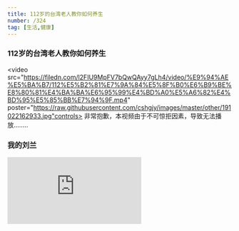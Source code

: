 ```yaml
---
title: 112岁的台湾老人教你如何养生
number: /324 
tag: [生活,健康]
---
```


### 112岁的台湾老人教你如何养生  
<video src="https://filedn.com/l2FIU9MpFV7bQwQAyy7gLh4/video/%E9%94%AE%E5%BA%B7/112%E5%B2%81%E7%9A%84%E5%8F%B0%E6%B9%BE%E8%80%81%E4%BA%BA%E6%95%99%E4%BD%A0%E5%A6%82%E4%BD%95%E5%85%BB%E7%94%9F.mp4" poster="https://raw.githubusercontent.com/cshgjy/images/master/other/191022162933.jpg"controls>
非常抱歉，本视频由于不可惊拒因素，导致无法播放..……
</video><br />

### 我的刘兰    
<iframe frameborder="0" src="https://v.qq.com/txp/iframe/player.html?vid=w0829vf20lv" allowFullScreen="true"></iframe>





